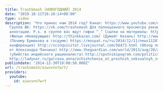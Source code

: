 ```yaml
---
title: TrashSmash [НОВОГОДНИЙ] 2014
date: "2019-10-11T16:10:14+08:00"
type: video
description: 'Что принес нам 2014 год? Канал: https://www.youtube.com/user/TrashRecord
  Группа ВК: https://vk.com/trashsmash Для полноценного просмотра рекомендую включить
  аннотации. P.s. в группе вас ждут гифки ^_^ Ссылки на материалы: http://vertdider.com/?woo_video=neveruyushhie-the-unbelievers
  (Фильм «Неверующие) http://thinkkazan.com/ (Думай! Казань) http://www.duma.gov.ru/news/273/869699/
  (Почему Ермакова в госдуме) https://mospat.ru/ru/2014/12/11/news112871/ (Мракобесная
  конференция) http://scinquisitor.livejournal.com/56473.html (Обзор побед и поражений
  от Александра Панчина) http://www.theguardian.com/world/2013/aug/20/anti-superstition-narendra-dabholkar-shot-dead
  (убийство индийского рационалиста) http://sputnikipogrom.com/politics/4879/orthodoxy_poronosadism/
  http://ladynar.ru/galceva_anna/ochishchenie_ot_prezhnih_seksualnyh_svjazej/'
publishdate: "2014-12-30T19:00:58.000Z"
url: /trashsmash/aiwvvnn7wrY/
providers:
  youtube:
    id: aiwvvnn7wrY
---
```


